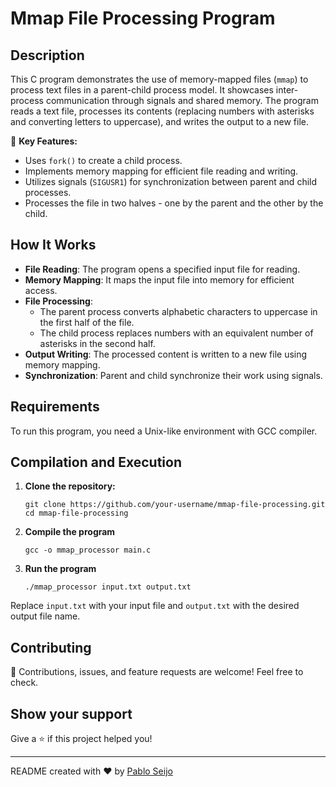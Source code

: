 # Mmap File Processing Program

## Description

This C program demonstrates the use of memory-mapped files (`mmap`) to process text files in a parent-child process model. It showcases inter-process communication through signals and shared memory. The program reads a text file, processes its contents (replacing numbers with asterisks and converting letters to uppercase), and writes the output to a new file.

🌟 **Key Features:**
- Uses `fork()` to create a child process.
- Implements memory mapping for efficient file reading and writing.
- Utilizes signals (`SIGUSR1`) for synchronization between parent and child processes.
- Processes the file in two halves - one by the parent and the other by the child.

## How It Works

- **File Reading**: The program opens a specified input file for reading.
- **Memory Mapping**: It maps the input file into memory for efficient access.
- **File Processing**:
  - The parent process converts alphabetic characters to uppercase in the first half of the file.
  - The child process replaces numbers with an equivalent number of asterisks in the second half.
- **Output Writing**: The processed content is written to a new file using memory mapping.
- **Synchronization**: Parent and child synchronize their work using signals.

## Requirements

To run this program, you need a Unix-like environment with GCC compiler.

## Compilation and Execution

1. **Clone the repository:**

   ```
   git clone https://github.com/your-username/mmap-file-processing.git
   cd mmap-file-processing
   ```
2. **Compile the program**
   ```
   gcc -o mmap_processor main.c
   ```
3. **Run the program**
   ```
   ./mmap_processor input.txt output.txt
   ```

Replace `input.txt` with your input file and `output.txt` with the desired output file name.

## Contributing

🤝 Contributions, issues, and feature requests are welcome! Feel free to check.

## Show your support

Give a ⭐️ if this project helped you!

---

README created with ❤️ by [Pablo Seijo](https://github.com/pabloseijo)



